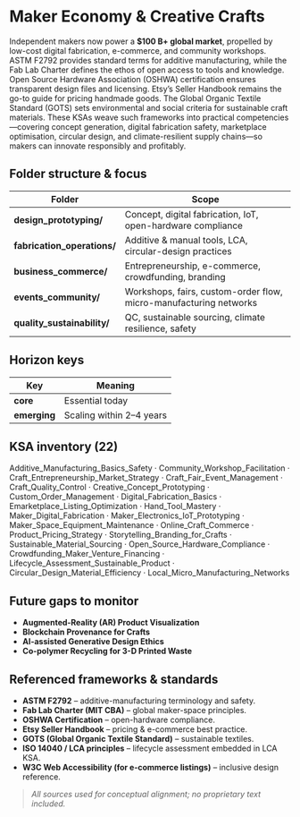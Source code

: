 Maker Economy & Creative Crafts
===============================

Independent makers now power a **$100 B+ global market**, propelled by low-cost digital fabrication, e-commerce, and community workshops. ASTM F2792 provides standard terms for additive manufacturing, while the Fab Lab Charter defines the ethos of open access to tools and knowledge. Open Source Hardware Association (OSHWA) certification ensures transparent design files and licensing. Etsy’s Seller Handbook remains the go-to guide for pricing handmade goods. The Global Organic Textile Standard (GOTS) sets environmental and social criteria for sustainable craft materials. These KSAs weave such frameworks into practical competencies—covering concept generation, digital fabrication safety, marketplace optimisation, circular design, and climate-resilient supply chains—so makers can innovate responsibly and profitably.

## Folder structure & focus
| Folder | Scope |
|--------|-------|
| **design_prototyping/** | Concept, digital fabrication, IoT, open-hardware compliance |
| **fabrication_operations/** | Additive & manual tools, LCA, circular-design practices |
| **business_commerce/** | Entrepreneurship, e-commerce, crowdfunding, branding |
| **events_community/** | Workshops, fairs, custom-order flow, micro-manufacturing networks |
| **quality_sustainability/** | QC, sustainable sourcing, climate resilience, safety |

## Horizon keys
| Key | Meaning |
|-----|---------|
| **core** | Essential today |
| **emerging**  | Scaling within 2–4 years |

## KSA inventory (22)
Additive_Manufacturing_Basics_Safety · Community_Workshop_Facilitation · Craft_Entrepreneurship_Market_Strategy · Craft_Fair_Event_Management · Craft_Quality_Control · Creative_Concept_Prototyping · Custom_Order_Management · Digital_Fabrication_Basics · Emarketplace_Listing_Optimization · Hand_Tool_Mastery · Maker_Digital_Fabrication · Maker_Electronics_IoT_Prototyping · Maker_Space_Equipment_Maintenance · Online_Craft_Commerce · Product_Pricing_Strategy · Storytelling_Branding_for_Crafts · Sustainable_Material_Sourcing · Open_Source_Hardware_Compliance · Crowdfunding_Maker_Venture_Financing · Lifecycle_Assessment_Sustainable_Product · Circular_Design_Material_Efficiency · Local_Micro_Manufacturing_Networks

## Future gaps to monitor
* **Augmented-Reality (AR) Product Visualization**  
* **Blockchain Provenance for Crafts**  
* **AI-assisted Generative Design Ethics**  
* **Co-polymer Recycling for 3-D Printed Waste**

## Referenced frameworks & standards
- **ASTM F2792** – additive-manufacturing terminology and safety.
- **Fab Lab Charter (MIT CBA)** – global maker-space principles.
- **OSHWA Certification** – open-hardware compliance.
- **Etsy Seller Handbook** – pricing & e-commerce best practice. 
- **GOTS (Global Organic Textile Standard)** – sustainable textiles.
- **ISO 14040 / LCA principles** – lifecycle assessment embedded in LCA KSA.  
- **W3C Web Accessibility (for e-commerce listings)** – inclusive design reference.  

> *All sources used for conceptual alignment; no proprietary text included.*
